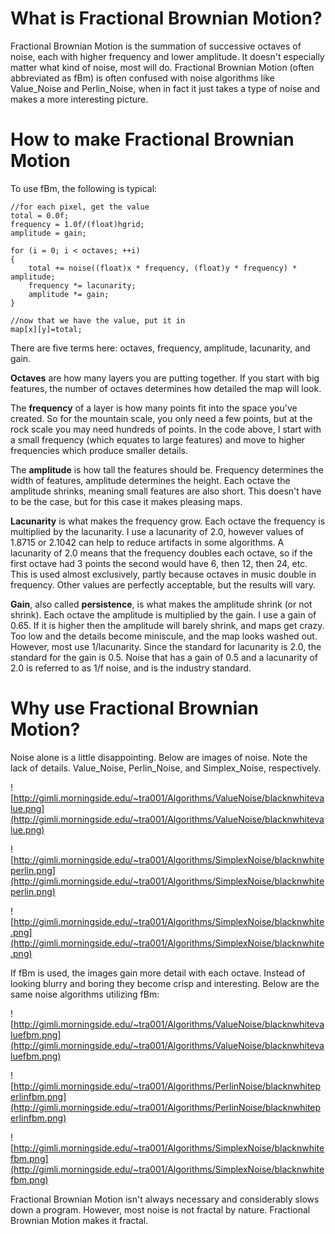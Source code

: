 # What is Fractional Brownian Motion? #

Fractional Brownian Motion is the summation of successive octaves of noise, each with higher frequency and lower amplitude. It doesn't especially matter what kind of noise, most will do. Fractional Brownian Motion (often abbreviated as fBm) is often confused with noise algorithms like Value\_Noise and Perlin\_Noise, when in fact it just takes a type of noise and makes a more interesting picture.

# How to make Fractional Brownian Motion #

To use fBm, the following is typical:

```
//for each pixel, get the value
total = 0.0f;
frequency = 1.0f/(float)hgrid;
amplitude = gain;
		
for (i = 0; i < octaves; ++i)
{
	total += noise((float)x * frequency, (float)y * frequency) * amplitude;		
	frequency *= lacunarity;
	amplitude *= gain;
}
			
//now that we have the value, put it in
map[x][y]=total;
```

There are five terms here: octaves, frequency, amplitude, lacunarity, and gain.

**Octaves** are how many layers you are putting together. If you start with big features, the number of octaves determines how detailed the map will look.

The **frequency** of a layer is how many points fit into the space you've created. So for the mountain scale, you only need a few points, but at the rock scale you may need hundreds of points. In the code above, I start with a small frequency (which equates to large features) and move to higher frequencies which produce smaller details.

The **amplitude** is how tall the features should be. Frequency determines the width of features, amplitude determines the height. Each octave the amplitude shrinks, meaning small features are also short. This doesn't have to be the case, but for this case it makes pleasing maps.

**Lacunarity** is what makes the frequency grow. Each octave the frequency is multiplied by the lacunarity. I use a lacunarity of 2.0, however values of 1.8715 or 2.1042 can help to reduce artifacts in some algorithms. A lacunarity of 2.0 means that the frequency doubles each octave, so if the first octave had 3 points the second would have 6, then 12, then 24, etc. This is used almost exclusively, partly because octaves in music double in frequency. Other values are perfectly acceptable, but the results will vary.

**Gain**, also called **persistence**, is what makes the amplitude shrink (or not shrink). Each octave the amplitude is multiplied by the gain. I use a gain of 0.65. If it is higher then the amplitude will barely shrink, and maps get crazy. Too low and the details become miniscule, and the map looks washed out. However, most use 1/lacunarity. Since the standard for lacunarity is 2.0, the standard for the gain is 0.5. Noise that has a gain of 0.5 and a lacunarity of 2.0 is referred to as 1/f noise, and is the industry standard.

# Why use Fractional Brownian Motion? #
Noise alone is a little disappointing. Below are images of noise. Note the lack of details. Value\_Noise, Perlin\_Noise, and Simplex\_Noise, respectively.

![http://gimli.morningside.edu/~tra001/Algorithms/ValueNoise/blacknwhitevalue.png](http://gimli.morningside.edu/~tra001/Algorithms/ValueNoise/blacknwhitevalue.png)

![http://gimli.morningside.edu/~tra001/Algorithms/SimplexNoise/blacknwhiteperlin.png](http://gimli.morningside.edu/~tra001/Algorithms/SimplexNoise/blacknwhiteperlin.png)

![http://gimli.morningside.edu/~tra001/Algorithms/SimplexNoise/blacknwhite.png](http://gimli.morningside.edu/~tra001/Algorithms/SimplexNoise/blacknwhite.png)

If fBm is used, the images gain more detail with each octave. Instead of looking blurry and boring they become crisp and interesting. Below are the same noise algorithms utilizing fBm:

![http://gimli.morningside.edu/~tra001/Algorithms/ValueNoise/blacknwhitevaluefbm.png](http://gimli.morningside.edu/~tra001/Algorithms/ValueNoise/blacknwhitevaluefbm.png)

![http://gimli.morningside.edu/~tra001/Algorithms/PerlinNoise/blacknwhiteperlinfbm.png](http://gimli.morningside.edu/~tra001/Algorithms/PerlinNoise/blacknwhiteperlinfbm.png)

![http://gimli.morningside.edu/~tra001/Algorithms/SimplexNoise/blacknwhitefbm.png](http://gimli.morningside.edu/~tra001/Algorithms/SimplexNoise/blacknwhitefbm.png)

Fractional Brownian Motion isn't always necessary and considerably slows down a program. However, most noise is not fractal by nature. Fractional Brownian Motion makes it fractal.